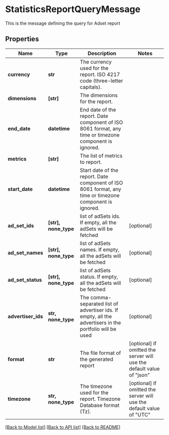 # StatisticsReportQueryMessage

This is the message defining the query for Adset report

## Properties
Name | Type | Description | Notes
------------ | ------------- | ------------- | -------------
**currency** | **str** | The currency used for the report. ISO 4217 code (three-letter capitals). | 
**dimensions** | **[str]** | The dimensions for the report. | 
**end_date** | **datetime** | End date of the report. Date component of ISO 8061 format, any time or timezone component is ignored. | 
**metrics** | **[str]** | The list of metrics to report. | 
**start_date** | **datetime** | Start date of the report. Date component of ISO 8061 format, any time or timezone component is ignored. | 
**ad_set_ids** | **[str], none_type** | list of adSets ids. If empty, all the adSets will be fetched | [optional] 
**ad_set_names** | **[str], none_type** | list of adSets names. If empty, all the adSets will be fetched | [optional] 
**ad_set_status** | **[str], none_type** | list of adSets status. If empty, all the adSets will be fetched | [optional] 
**advertiser_ids** | **str, none_type** | The comma-separated list of advertiser ids. If empty, all the advertisers in the portfolio will be used | [optional] 
**format** | **str** | The file format of the generated report | [optional]  if omitted the server will use the default value of "json"
**timezone** | **str, none_type** | The timezone used for the report. Timezone Database format (Tz). | [optional]  if omitted the server will use the default value of "UTC"

[[Back to Model list]](../README.md#documentation-for-models) [[Back to API list]](../README.md#documentation-for-api-endpoints) [[Back to README]](../README.md)


